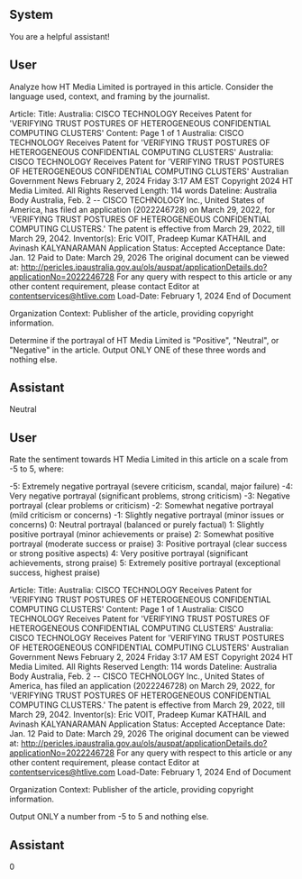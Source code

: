 ## System

You are a helpful assistant!

## User


Analyze how HT Media Limited is portrayed in this article. Consider the language used, context, and framing by the journalist.

Article:
Title: Australia: CISCO TECHNOLOGY Receives Patent for 'VERIFYING TRUST POSTURES OF HETEROGENEOUS CONFIDENTIAL COMPUTING CLUSTERS'
Content: Page 1 of 1
Australia: CISCO TECHNOLOGY Receives Patent for 'VERIFYING TRUST POSTURES OF 
HETEROGENEOUS CONFIDENTIAL COMPUTING CLUSTERS'
Australia: CISCO TECHNOLOGY Receives Patent for 'VERIFYING TRUST 
POSTURES OF HETEROGENEOUS CONFIDENTIAL COMPUTING 
CLUSTERS'
Australian Government News
February 2, 2024 Friday 3:17 AM  EST
Copyright 2024 HT Media Limited. All Rights Reserved
Length: 114 words
Dateline: Australia 
Body
Australia, Feb. 2 -- CISCO TECHNOLOGY Inc., United States of America, has filed an application (2022246728) on 
March 29, 2022, for 'VERIFYING TRUST POSTURES OF HETEROGENEOUS CONFIDENTIAL COMPUTING 
CLUSTERS.'
The patent is effective from March 29, 2022, till March 29, 2042. Inventor(s): Eric VOIT, Pradeep Kumar KATHAIL 
and Avinash KALYANARAMAN Application Status: Accepted Acceptance Date: Jan. 12 Paid to Date: March 29, 
2026 The original document can be viewed at: 
http://pericles.ipaustralia.gov.au/ols/auspat/applicationDetails.do?applicationNo=2022246728 For any query with 
respect to this article or any other content requirement, please contact Editor at contentservices@htlive.com
Load-Date: February 1, 2024
End of Document

Organization Context: Publisher of the article, providing copyright information.

Determine if the portrayal of HT Media Limited is "Positive", "Neutral", or "Negative" in the article.
Output ONLY ONE of these three words and nothing else.


## Assistant

Neutral

## User


Rate the sentiment towards HT Media Limited in this article on a scale from -5 to 5, where:

-5: Extremely negative portrayal (severe criticism, scandal, major failure)
-4: Very negative portrayal (significant problems, strong criticism)
-3: Negative portrayal (clear problems or criticism)
-2: Somewhat negative portrayal (mild criticism or concerns)
-1: Slightly negative portrayal (minor issues or concerns)
0: Neutral portrayal (balanced or purely factual)
1: Slightly positive portrayal (minor achievements or praise)
2: Somewhat positive portrayal (moderate success or praise)
3: Positive portrayal (clear success or strong positive aspects)
4: Very positive portrayal (significant achievements, strong praise)
5: Extremely positive portrayal (exceptional success, highest praise)

Article:
Title: Australia: CISCO TECHNOLOGY Receives Patent for 'VERIFYING TRUST POSTURES OF HETEROGENEOUS CONFIDENTIAL COMPUTING CLUSTERS'
Content: Page 1 of 1
Australia: CISCO TECHNOLOGY Receives Patent for 'VERIFYING TRUST POSTURES OF 
HETEROGENEOUS CONFIDENTIAL COMPUTING CLUSTERS'
Australia: CISCO TECHNOLOGY Receives Patent for 'VERIFYING TRUST 
POSTURES OF HETEROGENEOUS CONFIDENTIAL COMPUTING 
CLUSTERS'
Australian Government News
February 2, 2024 Friday 3:17 AM  EST
Copyright 2024 HT Media Limited. All Rights Reserved
Length: 114 words
Dateline: Australia 
Body
Australia, Feb. 2 -- CISCO TECHNOLOGY Inc., United States of America, has filed an application (2022246728) on 
March 29, 2022, for 'VERIFYING TRUST POSTURES OF HETEROGENEOUS CONFIDENTIAL COMPUTING 
CLUSTERS.'
The patent is effective from March 29, 2022, till March 29, 2042. Inventor(s): Eric VOIT, Pradeep Kumar KATHAIL 
and Avinash KALYANARAMAN Application Status: Accepted Acceptance Date: Jan. 12 Paid to Date: March 29, 
2026 The original document can be viewed at: 
http://pericles.ipaustralia.gov.au/ols/auspat/applicationDetails.do?applicationNo=2022246728 For any query with 
respect to this article or any other content requirement, please contact Editor at contentservices@htlive.com
Load-Date: February 1, 2024
End of Document

Organization Context: Publisher of the article, providing copyright information.

Output ONLY a number from -5 to 5 and nothing else.


## Assistant

0

